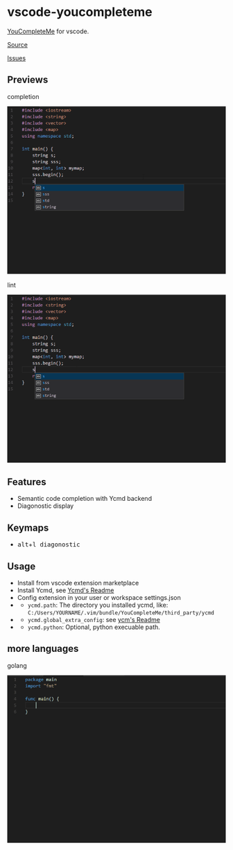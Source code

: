 # vscode-youcompleteme

[YouCompleteMe](https://github.com/Valloric/YouCompleteMe) for vscode.

[Source](https://github.com/richard1122/vscode-youcompleteme)

[Issues](https://github.com/richard1122/vscode-youcompleteme/issues)

## Previews

completion

![completion](arts/completion.gif)

lint

![completion](arts/lint.gif)

## Features

* Semantic code completion with Ycmd backend
* Diagonostic display

## Keymaps

* <kbd>alt</kbd>+<kbd>l<kbd> diagonostic

## Usage

* Install from vscode extension marketplace
* Install Ycmd, see [Ycmd's Readme](https://github.com/Valloric/ycmd#building)
* Config extension in your user or workspace settings.json
* * `ycmd.path`: The directory you installed ycmd, like: `C:/Users/YOURNAME/.vim/bundle/YouCompleteMe/third_party/ycmd`
* * `ycmd.global_extra_config`: see [ycm's Readme](https://github.com/Valloric/YouCompleteMe/blob/master/README.md#the-gycm_global_ycm_extra_conf-option)
* * `ycmd.python`: Optional, python execuable path.

## more languages

golang

![golang](arts/golang.gif)